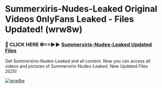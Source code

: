 # Summerxiris-Nudes-Leaked Original Videos 0nlyFans Leaked - Files Updated! (wrw8w)

<h3>🔴 CLICK HERE 🌐==►► <a href="https://tinyurl.com/4mcuefdz" rel="nofollow">Summerxiris-Nudes-Leaked Updated Files</a></h3>

Get Summerxiris-Nudes-Leaked and all content. Now you can access all videos and pictures of Summerxiris-Nudes-Leaked. New Updated Files 2025!

[![wrw8w](https://i.imgur.com/StAQSOY.gif)](https://tinyurl.com/4mcuefdz)
